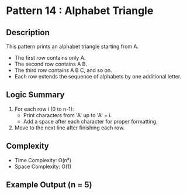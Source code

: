 # Pattern 14 : Alphabet Triangle

## Description
This pattern prints an alphabet triangle starting from A.
- The first row contains only A.
- The second row contains A B.
- The third row contains A B C, and so on.
- Each row extends the sequence of alphabets by one additional letter.

## Logic Summary
1. For each row i (0 to n-1):
   - Print characters from 'A' up to 'A' + i.
   - Add a space after each character for proper formatting.
2. Move to the next line after finishing each row.

## Complexity
- Time Complexity: O(n²)
- Space Complexity: O(1)

## Example Output (n = 5)
